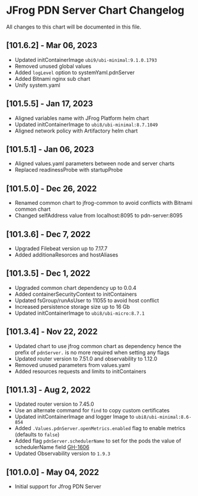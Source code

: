 # JFrog PDN Server Chart Changelog
All changes to this chart will be documented in this file.

## [101.6.2] - Mar 06, 2023
* Updated initContainerImage `ubi9/ubi-minimal:9.1.0.1793`
* Removed unused global values
* Added `logLevel` option to systemYaml.pdnServer
* Added Bitnami nginx sub chart
* Unify system.yaml

## [101.5.5] - Jan 17, 2023
* Aligned variables name with JFrog Platform helm chart
* Updated initContainerImage to `ubi8/ubi-minimal:8.7.1049`
* Aligned network policy with Artifactory helm chart

## [101.5.1] - Jan 06, 2023
* Aligned values.yaml parameters between node and server charts
* Replaced readinessProbe with startupProbe

## [101.5.0] - Dec 26, 2022
* Renamed common chart to jfrog-common to avoid conflicts with Bitnami common chart
* Changed selfAddress value from localhost:8095 to pdn-server:8095

## [101.3.6] - Dec 7, 2022
* Upgraded Filebeat version up to 7.17.7
* Added additionaResorces and hostAliases

## [101.3.5] - Dec 1, 2022
* Upgraded common chart dependency up to 0.0.4
* Added containerSecurityContext to initContainers
* Updated fsGroup/runAsUser to 11055 to avoid host conflict
* Increased persistence storage size up to 16 Gb
* Updated initContainerImage to `ubi8/ubi-micro:8.7.1`

## [101.3.4] - Nov 22, 2022
* Updated chart to use jfrog common chart as dependency hence the prefix of `pdnServer.` is no more required when setting any flags
* Updated router version to 7.51.0 and observability to 1.12.0
* Removed unused parameters from values.yaml
* Added resources requests and limits to initContainers

## [101.1.3] - Aug 2, 2022
* Updated router version to 7.45.0
* Use an alternate command for `find` to copy custom certificates
* Updated initContainerImage and logger Image to `ubi8/ubi-minimal:8.6-854`
* Added `.Values.pdnServer.openMetrics.enabled` flag to enable metrics (defaults to `false`)
* Added flag `pdnServer.schedulerName` to set for the pods the value of schedulerName field [GH-1606](https://github.com/jfrog/charts/issues/1606)
* Updated Observability version to `1.9.3`

## [101.0.0] - May 04, 2022
* Initial support for Jfrog PDN Server
